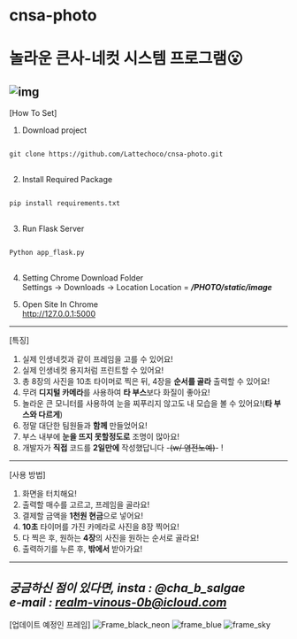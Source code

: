 # cnsa-photo
놀라운 큰사-네컷 시스템 프로그램😮
=========================




![img](https://github.com/Lattechoco/cnsa-photo/assets/72622319/05bf2d49-e848-4ba2-9c87-39e7f6f4c223)
---------------
[How To Set]
1. Download project
<pre>
<code>
git clone https://github.com/Lattechoco/cnsa-photo.git
</code>
</pre>

2. Install Required Package
<pre>
<code>
pip install requirements.txt
</code>
</pre>

3. Run Flask Server
<pre>
<code>
Python app_flask.py
</code>
</pre>

4. Setting Chrome Download Folder<br/>
Settings -> Downloads -> Location
Location = ***/PHOTO/static/image***

5. Open Site In Chrome<br/>
http://127.0.0.1:5000
----------------------
[특징]
1. 실제 인생네컷과 같이 프레임을 고를 수 있어요!
2. 실제 인생네컷 용지처럼 프린트할 수 있어요!
3. 총 8장의 사진을 10초 타이머로 찍은 뒤, 4장을 **순서를 골라** 출력할 수 있어요!
4. 무려 **디지털 카메라**를 사용하여 **타 부스**보다 화질이 좋아요!
5. 놀라운 큰 모니터를 사용하여 눈을 찌푸리지 않고도 내 모습을 볼 수 있어요!(**타 부스와 다르게**)
6. 정말 대단한 팀원들과 **함께** 만들었어요!
7. 부스 내부에 **눈을 뜨지 못할정도로** 조명이 많아요!
8. 개발자가 **직접** 코드를 **2일만에** 작성했답니다 -~~(w/ 염전노예)~~- !
-------------------
[사용 방법]
1. 화면을 터치해요!
2. 출력할 매수를 고르고, 프레임을 골라요!
3. 결제할 금액을 **1천원 현금**으로 넣어요!
4. **10초** 타이머를 가진 카메라로 사진을 8장 찍어요!
5. 다 찍은 후, 원하는 **4장**의 사진을 원하는 순서로 골라요!
6. 출력하기를 누른 후, **밖에서** 받아가요!
---------------
***궁금하신 점이 있다면, insta : @cha_b_salgae<br/>e-mail : realm-vinous-0b@icloud.com***
---------------
[업데이트 예정인 프레임]
![Frame_black_neon](https://github.com/Lattechoco/cnsa-photo/assets/72622319/d4d1ad32-63f3-4343-9c7f-902b85bb4c2e)
![frame_blue](https://github.com/Lattechoco/cnsa-photo/assets/72622319/ffe22574-bc8e-4cf2-b763-b71020ef304e)
![frame_sky](https://github.com/Lattechoco/cnsa-photo/assets/72622319/1534b232-1df1-42cf-b6e5-346e434698f3)



